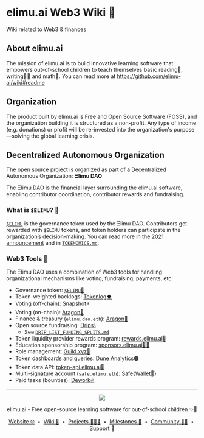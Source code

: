 # elimu.ai Web3 Wiki 💎
Wiki related to Web3 &amp; finances

## About elimu.ai
The mission of elimu.ai is to build innovative learning software that empowers out-of-school children to teach themselves basic reading📖, writing✍🏽 and math🔢. You can read more at https://github.com/elimu-ai/wiki#readme

## Organization
The product built by elimu.ai is Free and Open Source Software (FOSS), and the organization building it is structured as a non-profit. Any type of income (e.g. donations) or profit will be re-invested into the organization's purpose—solving the global learning crisis.

## Decentralized Autonomous Organization
The open source project is organized as part of a Decentralized Autonomous Organization: **Ξlimu DAO**

The Ξlimu DAO is the financial layer surrounding the elimu.ai software, enabling contributor coordination, contributor rewards and fundraising.

### What is `$ELIMU`? 💎
[`$ELIMU`](https://etherscan.io/token/0xe29797910d413281d2821d5d9a989262c8121cc2) is the governance token used by the Ξlimu DAO. Contributors get rewarded with `$ELIMU` tokens, and token holders can participate in the organization’s decision-making. You can read more in the [2021 announcement](https://medium.com/elimu-ai/introducing-elimu-our-community-token-7767eebed862) and in [`TOKENOMICS.md`](TOKENOMICS.md).

### Web3 Tools 🔨

The Ξlimu DAO uses a combination of Web3 tools for handling organizational mechanisms like voting, fundraising, payments, etc:

- Governance token: [`$ELIMU`💎](https://etherscan.io/token/0xe29797910d413281d2821d5d9a989262c8121cc2)
- Token-weighted backlogs: [Tokenlog⬆️](https://tokenlog.generalmagic.io/elimu-ai/web3-wiki)
- Voting (off-chain): [Snapshot⚡](https://snapshot.org/#/elimu.eth)
- Voting (on-chain): [Aragon🦅](https://app.aragon.org/#/daos/ethereum/elimu.dao.eth/governance)
- Finance & treasury (`elimu.dao.eth`): [Aragon🦅](https://app.aragon.org/#/daos/ethereum/elimu.dao.eth/finance)
- Open source fundraising: [Drips💧](https://www.drips.network/app/drip-lists/41305178594442616889778610143373288091511468151140966646158126636698)
  - See [`DRIP_LIST_FUNDING_SPLITS.md`](./DRIP_LIST_FUNDING_SPLITS.md)
- Token liquidity provider rewards program: [rewards.elimu.ai💸](https://rewards.elimu.ai)
- Education sponsorship program: [sponsors.elimu.ai🫶🏽](https://sponsors.elimu.ai)
- Role management: [Guild.xyz🏰](https://guild.xyz/elimu)
- Token dashboards and queries: [Dune Analytics🟠](https://dune.com/elimu_ai)
- Token data API: [token-api.elimu.ai🔢](https://token-api.elimu.ai)
- Multi-signature account (`safe.elimu.eth`): [Safe{Wallet🔏}](https://app.safe.global/home?safe=eth:0xD452c1321E03c6e34aD8c6F60b694b1E780c4B75)
- Paid tasks (bounties): [Dework🔥](https://app.dework.xyz/elimuai)

---

<p align="center">
  <img src="https://github.com/elimu-ai/webapp/blob/main/src/main/webapp/static/img/logo-text-256x78.png" />
</p>
<p align="center">
  elimu.ai - Free open-source learning software for out-of-school children ✨🚀
</p>
<p align="center">
  <a href="https://elimu.ai">Website 🌐</a>
  &nbsp;•&nbsp;
  <a href="https://github.com/elimu-ai/wiki#readme">Wiki 📃</a>
  &nbsp;•&nbsp;
  <a href="https://github.com/orgs/elimu-ai/projects?query=is%3Aopen">Projects 👩🏽‍💻</a>
  &nbsp;•&nbsp;
  <a href="https://github.com/elimu-ai/wiki/milestones">Milestones 🎯</a>
  &nbsp;•&nbsp;
  <a href="https://github.com/elimu-ai/wiki#open-source-community">Community 👋🏽</a>
  &nbsp;•&nbsp;
  <a href="https://www.drips.network/app/drip-lists/41305178594442616889778610143373288091511468151140966646158126636698">Support 💜</a>
</p>
